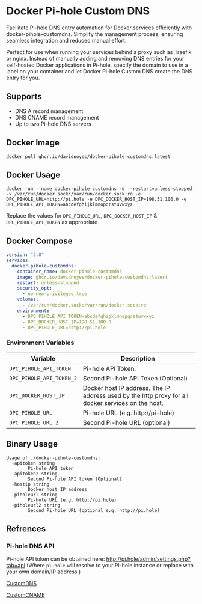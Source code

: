 # Docker Pi-hole Custom DNS

Facilitate Pi-hole DNS entry automation for Docker services efficiently with docker-pihole-customdns. Simplify the management process, ensuring seamless integration and reduced manual effort.

Perfect for use when running your services behind a proxy such as Traefik or nginx. Instead of manually adding and removing DNS entries for your self-hosted Docker applications in Pi-hole, specify the domain to use in a label on your container and let Docker Pi-hole Custom DNS create the DNS entry for you.

## Supports
* DNS A record management
* DNS CNAME record management
* Up to two Pi-hole DNS servers

## Docker Image

```shell
docker pull ghcr.io/davidnoyes/docker-pihole-customdns:latest
```

## Docker Usage
```shell
docker run --name docker-pihole-customdns -d --restart=unless-stopped -v /var/run/docker.sock:/var/run/docker.sock:ro -e DPC_PIHOLE_URL=http://pi.hole -e DPC_DOCKER_HOST_IP=198.51.100.0 -e DPC_PIHOLE_API_TOKEN=abcdefghijklmnopqrstuvwxyz
```

Replace the values for `DPC_PIHOLE_URL`, `DPC_DOCKER_HOST_IP` & `DPC_PIHOLE_API_TOKEN` as appropriate

## Docker Compose
```yaml
version: "3.8"
services:
  docker-pihole-customdns:
    container_name: docker-pihole-customdns
    image: ghcr.io/davidnoyes/docker-pihole-customdns:latest
    restart: unless-stopped
    security_opt:
      - no-new-privileges:true
    volumes:
      - /var/run/docker.sock:/var/run/docker.sock:ro
    environment:
      - DPC_PIHOLE_API_TOKEN=abcdefghijklmnopqrstuvwxyz
      - DPC_DOCKER_HOST_IP=198.51.100.0
      - DPC_PIHOLE_URL=http://pi.hole
```

### Environment Variables
| Variable | Description |
|-|-|
| `DPC_PIHOLE_API_TOKEN` | Pi-hole API Token. |
| `DPC_PIHOLE_API_TOKEN_2` | Second Pi-hole API Token (Optional)
| `DPC_DOCKER_HOST_IP` | Docker host IP address. The IP address used by the http proxy for all docker services on the host. |
| `DPC_PIHOLE_URL` | Pi-hole URL (e.g. http://pi-hole) |
| `DPC_PIHOLE_URL_2` | Second Pi-hole URL (optional) |

## Binary Usage
```shell
Usage of ./docker-pihole-customdns:
  -apitoken string
        Pi-hole API token
  -apitoken2 string
        Second Pi-hole API token (Optional)
  -hostip string
        Docker host IP address
  -piholeurl string
        Pi-hole URL (e.g. http://pi.hole)
  -piholeurl2 string
        Second Pi-hole URL (optional e.g. http://pi.hole)
```

## Refrences
### Pi-hole DNS API

Pi-hole API token can be obtained here: http://pi.hole/admin/settings.php?tab=api
(Where `pi.hole` will resolve to your Pi-hole instance or replace with your own domain/IP address.)

[CustomDNS](docs/CustomDNS.md)

[CustomCNAME](docs/CustomCNAME.md)